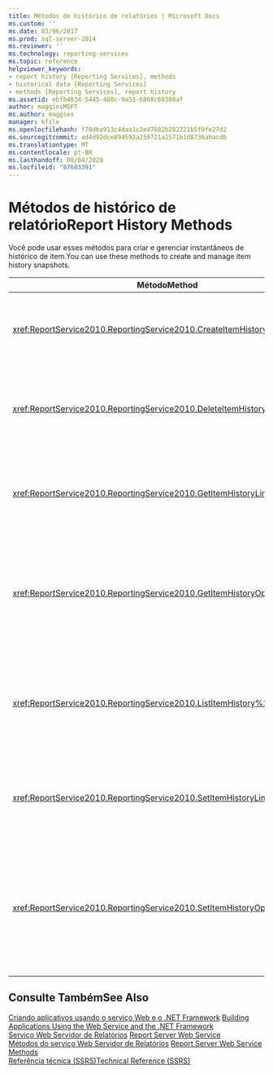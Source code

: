 ```yaml
---
title: Métodos de histórico de relatórios | Microsoft Docs
ms.custom: ''
ms.date: 03/06/2017
ms.prod: sql-server-2014
ms.reviewer: ''
ms.technology: reporting-services
ms.topic: reference
helpviewer_keywords:
- report history [Reporting Services], methods
- historical data [Reporting Services]
- methods [Reporting Services], report history
ms.assetid: ebfb4834-5445-480c-9a51-6868c60308af
author: maggiesMSFT
ms.author: maggies
manager: kfile
ms.openlocfilehash: f78dba913c4daa1c2e47682b282721b5f0fe27d2
ms.sourcegitcommit: ad4d92dce894592a259721a1571b1d8736abacdb
ms.translationtype: MT
ms.contentlocale: pt-BR
ms.lasthandoff: 08/04/2020
ms.locfileid: "87683391"
---
```

# <a name="report-history-methods"></a><span data-ttu-id="58738-102">Métodos de histórico de relatório</span><span class="sxs-lookup"><span data-stu-id="58738-102">Report History Methods</span></span>
  <span data-ttu-id="58738-103">Você pode usar esses métodos para criar e gerenciar instantâneos de histórico de item.</span><span class="sxs-lookup"><span data-stu-id="58738-103">You can use these methods to create and manage item history snapshots.</span></span>  
  
|<span data-ttu-id="58738-104">Método</span><span class="sxs-lookup"><span data-stu-id="58738-104">Method</span></span>|<span data-ttu-id="58738-105">Ação</span><span class="sxs-lookup"><span data-stu-id="58738-105">Action</span></span>|  
|------------|------------|  
|<xref:ReportService2010.ReportingService2010.CreateItemHistorySnapshot%2A>|<span data-ttu-id="58738-106">Gera um instantâneo de histórico de item de um item de catálogo especificado.</span><span class="sxs-lookup"><span data-stu-id="58738-106">Generates an item history snapshot of a specified catalog item.</span></span>|  
|<xref:ReportService2010.ReportingService2010.DeleteItemHistorySnapshot%2A>|<span data-ttu-id="58738-107">Exclui um instantâneo de histórico de item individual de um item de catálogo especificado.</span><span class="sxs-lookup"><span data-stu-id="58738-107">Deletes an individual item history snapshot for a specified catalog item.</span></span>|  
|<xref:ReportService2010.ReportingService2010.GetItemHistoryLimit%2A>|<span data-ttu-id="58738-108">Retorna o limite de instantâneo de histórico de item para um item de catálogo especificado.</span><span class="sxs-lookup"><span data-stu-id="58738-108">Returns the item history snapshot limit for a specified catalog item.</span></span>|  
|<xref:ReportService2010.ReportingService2010.GetItemHistoryOptions%2A>|<span data-ttu-id="58738-109">Retorna a configuração da opção do instantâneo do histórico do item e as propriedades geradas para um item de catálogo.</span><span class="sxs-lookup"><span data-stu-id="58738-109">Returns the item history snapshot option setting and properties generated for a catalog item.</span></span>|  
|<xref:ReportService2010.ReportingService2010.ListItemHistory%2A>|<span data-ttu-id="58738-110">Retorna uma lista de instantâneos de histórico de item e suas propriedades para um item de catálogo especificado.</span><span class="sxs-lookup"><span data-stu-id="58738-110">Returns a list of item history snapshots and their properties for a specified catalog item.</span></span>|  
|<xref:ReportService2010.ReportingService2010.SetItemHistoryLimit%2A>|<span data-ttu-id="58738-111">Especifica quantos instantâneos de um item o servidor de relatório retém.</span><span class="sxs-lookup"><span data-stu-id="58738-111">Specifies how many snapshots of an item the report server retains.</span></span>|  
|<xref:ReportService2010.ReportingService2010.SetItemHistoryOptions%2A>|<span data-ttu-id="58738-112">Define opções de histórico de item que especificam quando um instantâneo de histórico de item é criado para um item de catálogo especificado.</span><span class="sxs-lookup"><span data-stu-id="58738-112">Sets item history options that specify when an item history snapshot is created for a specified catalog item.</span></span>|  
  
## <a name="see-also"></a><span data-ttu-id="58738-113">Consulte Também</span><span class="sxs-lookup"><span data-stu-id="58738-113">See Also</span></span>  
 <span data-ttu-id="58738-114">[Criando aplicativos usando o serviço Web e o .NET Framework](../net-framework/building-applications-using-the-web-service-and-the-net-framework.md) </span><span class="sxs-lookup"><span data-stu-id="58738-114">[Building Applications Using the Web Service and the .NET Framework](../net-framework/building-applications-using-the-web-service-and-the-net-framework.md) </span></span>  
 <span data-ttu-id="58738-115">[Serviço Web Servidor de Relatórios](../report-server-web-service.md) </span><span class="sxs-lookup"><span data-stu-id="58738-115">[Report Server Web Service](../report-server-web-service.md) </span></span>  
 <span data-ttu-id="58738-116">[Métodos do serviço Web Servidor de Relatórios](report-server-web-service-methods.md) </span><span class="sxs-lookup"><span data-stu-id="58738-116">[Report Server Web Service Methods](report-server-web-service-methods.md) </span></span>  
 [<span data-ttu-id="58738-117">Referência técnica &#40;SSRS&#41;</span><span class="sxs-lookup"><span data-stu-id="58738-117">Technical Reference &#40;SSRS&#41;</span></span>](../../technical-reference-ssrs.md)  
  
  
